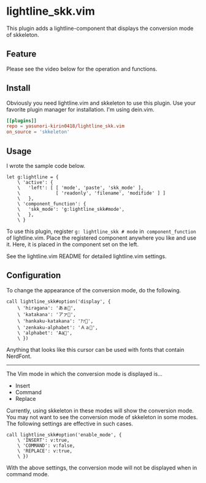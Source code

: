# lightline_skk.vim

This plugin adds a lightline-component that displays the conversion mode of skkeleton.


## Feature

Please see the video below for the operation and functions.

<!-- この辺にlightline_skk.vimが動いている良い感じの動画を…… -->


## Install

Obviously you need lightline.vim and skkeleton to use this plugin.
Use your favorite plugin manager for installation.
I'm using dein.vim.

```toml:lazy.toml
[[plugins]]
repo = yasunori-kirin0418/lightline_skk.vim
on_source = 'skkeleton'
```


## Usage

I wrote the sample code below.

```vim:.vimrc
let g:lightline = {
    \ 'active': {
    \   'left': [ [ 'mode', 'paste', 'skk_mode' ],
    \             [ 'readonly', 'filename', 'modifide' ] ]
    \   },
    \ 'component_function': {
    \   'skk_mode': 'g:lightline_skk#mode',
    \   },
    \ }
```

To use this plugin, register `g: lightline_skk # mode` in` component_function` of lightline.vim.
Place the registered component anywhere you like and use it. 
Here, it is placed in the component set on the left.

See the lightline.vim README for detailed lightline.vim settings.


## Configuration

<!-- ここにも良い感じの動画をセット…… -->

To change the appearance of the conversion mode, do the following.

```vim:.vimrc
call lightline_skk#option('display', {
    \ 'hiragana': 'あぁ﫦',
    \ 'katakana': 'アァ﫦',
    \ 'hankaku-katakana': 'ｱｧ﫦',
    \ 'zenkaku-alphabet': 'Ａａ﫦',
    \ 'alphabet': 'Aa﫦',
    \ })
```

Anything that looks like this cursor can be used with fonts that contain NerdFont.

---

<!-- ここにも良い感じの動画をセット…… -->

The Vim mode in which the conversion mode is displayed is…

- Insert
- Command
- Replace

Currently, using skkeleton in these modes will show the conversion mode.
You may not want to see the conversion mode of skkeleton in some modes.
The following settings are effective in such cases.

```vim:.vimrc
call lightline_skk#option('enable_mode', {
    \ 'INSERT': v:true,
    \ 'COMMAND': v:false,
    \ 'REPLACE': v:true,
    \ })
```

With the above settings, the conversion mode will not be displayed when in command mode.
